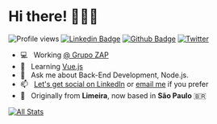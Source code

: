 # Hi there! 👱🏼‍♂️

![Profile views](https://gpvc.arturio.dev/vinacovre) [![Linkedin Badge](https://img.shields.io/badge/-vcovre-0072b1?style=flat&logo=Linkedin&logoColor=white&link=https://www.linkedin.com/in/vcovre/)](https://www.linkedin.com/in/vcovre/) [![Github Badge](https://img.shields.io/badge/-vinacovre-grey?style=flat&logo=github&logoColor=white&link=https://github.com/vinacovre/)](https://www.github.com/vinacovre/) [![Twitter](https://img.shields.io/twitter/url/https/twitter.com/viniciuscovree.svg?style=social&label=Follow%20me)](https://twitter.com/viniciuscovree)

- 💻 &nbsp; Working [@ Grupo ZAP](https://github.com/grupozap)
- 🌱 &nbsp; Learning [Vue.js](https://vuejs.org/)
- 💬 &nbsp; Ask me about Back-End Development, Node.js.
- 📫 &nbsp; [Let's get social on LinkedIn](https://www.linkedin.com/in/vcovre) or [email me](mailto:vinicius.covreassis@gmail.com) if you prefer
- 📍 &nbsp; Originally from **Limeira**, now based in **São Paulo** 🇧🇷

[![All Stats](https://github-readme-stats-axpwmfcg3.vercel.app/api?username=vinacovre&count_private=true&show_icons=true&include_all_commits=true&hide=contribs&bg_color=00a591&title_color=073B3A&icon_color=073B3A&text_color=49393B)](https://github.com/vinacovre/github-readme-stats)
